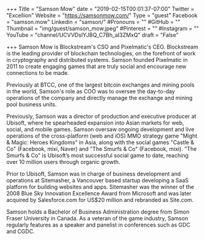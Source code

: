 +++
Title = "Samson Mow"
date = "2019-02-15T00:01:37-07:00"
Twitter = "Excellion"
Website = "https://samsonmow.com/"
Type = "guest"
Facebook = "samson.mow"
Linkedin = "samson/"
#Pronouns = ""
#GitHub = ""
Thumbnail = "img/guest/samson_mow.jpeg"
#Pinterest = ""
#Instagram = ""
YouTube = "channel/UCVVDsIYJBQ_C7Bh_aI3ZMxQ"
draft = "False"

+++
Samson Mow is Blockstream's CSO and Pixelmatic's CEO. Blockstream is the leading provider of blockchain technologies, on the forefront of work in cryptography and distributed systems. Samson founded Pixelmatic in 2011 to create engaging games that are truly social and encourage new connections to be made.

Previously at BTCC, one of the largest bitcoin exchanges and mining pools in the world, Samson's role as COO was to oversee the day-to-day operations of the company and directly manage the exchange and mining pool business units. 

Previously, Samson was a director of production and executive producer at Ubisoft, where he spearheaded expansion into Asian markets for web, social, and mobile games. Samson oversaw ongoing development and live operations of the cross-platform (web and iOS) MMO strategy game "Might & Magic: Heroes Kingdoms" in Asia, along with the social games "Castle & Co" (Facebook, mixi, Naver) and "The Smurfs & Co" (Facebook, mixi). "The Smurfs & Co" is Ubisoft’s most successful social game to date, reaching over 10 million users through organic growth. 

Prior to Ubisoft, Samson was in charge of business development and operations at Sitemasher, a Vancouver based startup developing a SaaS platform for building websites and apps. Sitemasher was the winner of the 2008 Blue Sky Innovation Excellence Award from Microsoft and was later acquired by Salesforce.com for US$20 million and rebranded as Site.com.

Samson holds a Bachelor of Business Administration degree from Simon Fraser University in Canada. As a veteran of the game industry, Samson regularly features as a speaker and panelist in conferences such as GDC and CGDC.
